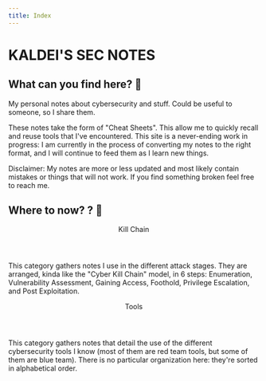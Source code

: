 ```yaml
---
title: Index
---
```


<h1 class="text-center">KALDEI'S SEC NOTES</h1>


## What can you find here? 🔮
My personal notes about cybersecurity and stuff. Could be useful to someone, so I share them. 

These notes take the form of "Cheat Sheets". This allow me to quickly recall and reuse tools that I've encountered. 
This site is a never-ending work in progress: I am currently in the process of converting my notes to the right format, and I will continue to feed them as I learn new things.

Disclaimer: My notes are more or less updated and most likely contain mistakes or things that will not work. If you find something broken feel free to reach me.


## Where to now? ? 🧭
<article class="card shadow-1 rounded-3 white post-entry">
  <header class="entry-header">
    <div class="h2">Kill Chain</div>    
  </header>
  <div class="entry-content">
    <p>This category gathers notes I use in the different attack stages. They are arranged, kinda like the "Cyber Kill Chain" model, in 6 steps: Enumeration, Vulnerability Assessment, Gaining Access, Foothold, Privilege Escalation, and Post Exploitation.</p>
  </div>
  <a class="entry-link" href="/killchain/"></a>
</article>
<article class="card shadow-1 rounded-3 white post-entry">
  <header class="entry-header">
    <div class="h2">Tools</div>
  </header>
  <div class="entry-content">
    <p>This category gathers notes that detail the use of the different cybersecurity tools I know (most of them are red team tools, but some of them are blue team). There is no particular organization here: they're sorted in alphabetical order.</p>
  </div>
  <a class="entry-link" href="/tools/"></a>
</article>
